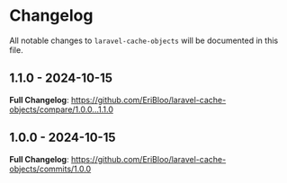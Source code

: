 # Changelog

All notable changes to `laravel-cache-objects` will be documented in this file.

## 1.1.0 - 2024-10-15

**Full Changelog**: https://github.com/EriBloo/laravel-cache-objects/compare/1.0.0...1.1.0

## 1.0.0 - 2024-10-15

**Full Changelog**: https://github.com/EriBloo/laravel-cache-objects/commits/1.0.0
